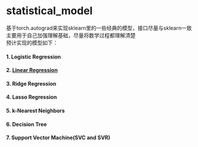 # statistical_model  
基于torch.autograd来实现sklearn里的一些经典的模型，接口尽量与sklearn一致  
主要用于自己加强理解基础，尽量将数学过程都理解清楚  
预计实现的模型如下：  
#### 1. Logistic Regression
#### 2. [Linear Regression](https://github.com/ZhongLi-Shi/statistical_model/tree/master/Linear_Regression_model)    
#### 3. Ridge Regression
#### 4. Lasso Regression
#### 5. k-Nearest Neighbors
#### 6. Decision Tree
#### 7. Support Vector Machine(SVC and SVR)
